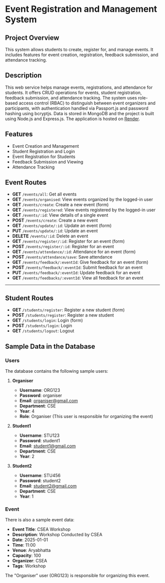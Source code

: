 # Event Registration and Management System

## Project Overview
This system allows students to create, register for, and manage events. It includes features for event creation, registration, feedback submission, and attendance tracking.

## Description
This web service helps manage events, registrations, and attendance for students. It offers CRUD operations for events, student registration, feedback submission, and attendance tracking. The system uses role-based access control (RBAC) to distinguish between event organizers and participants, with authentication handled via Passport.js and password hashing using bcryptjs. Data is stored in MongoDB and the project is built using Node.js and Express.js. The application is hosted on [Render](https://event-manager-fjub.onrender.com).



## Features
- Event Creation and Management
- Student Registration and Login
- Event Registration for Students
- Feedback Submission and Viewing
- Attendance Tracking





## Event Routes

- **GET** `/events/all`: Get all events
- **GET** `/events/organised`: View events organized by the logged-in user
- **GET** `/events/create`: Create a new event (form)
- **GET** `/events/registered`: View events registered by the logged-in user
- **GET** `/events/:id`: View details of a single event
- **POST** `/events/create`: Create a new event
- **GET** `/events/update/:id`: Update an event (form)
- **PUT** `/events/update/:id`: Update an event
- **DELETE** `/events/:id`: Delete an event
- **GET** `/events/register/:id`: Register for an event (form)
- **POST** `/events/register/:id`: Register for an event
- **GET** `/events/attendance/:id`: Attendance for an event (form)
- **POST** `/events/attendance/save`: Save attendance
- **GET** `/events/feedback/:eventId`: Give feedback for an event (form)
- **POST** `/events/feedback/:eventId`: Submit feedback for an event
- **PUT** `/events/feedback/:eventId`: Update feedback for an event
- **GET** `/events/feedbacks/:eventId`: View all feedback for an event
---

## Student Routes

- **GET** `/students/register`: Register a new student (form)
- **POST** `/students/register`: Register a new student
- **GET** `/students/login`: Login (form)
- **POST** `/students/login`: Login
- **GET** `/students/logout`: Logout



## Sample Data in the Database

### Users

The database contains the following sample users:

1. **Organiser**
   - **Username**: ORG123
   - **Password**: organiser
   - **Email**: organiser@gmail.com
   - **Department**: CSE
   - **Year**: 4
   - **Role**: Organiser (This user is responsible for organizing the event)

2. **Student1**
   - **Username**: STU123
   - **Password**: student1
   - **Email**: student1@gmail.com
   - **Department**: CSE
   - **Year**: 2

3. **Student2**
   - **Username**: STU456
   - **Password**: student2
   - **Email**: student2@gmail.com
   - **Department**: CSE
   - **Year**: 1

### Event

There is also a sample event data:

- **Event Title**: CSEA Workshop
- **Description**: Workshop Conducted by CSEA
- **Date**: 2025-01-01
- **Time**: 11:00
- **Venue**: Aryabhatta
- **Capacity**: 100
- **Organizer**: CSEA
- **Tags**: Workshop

The "Organiser" user (ORG123) is responsible for organizing this event.
